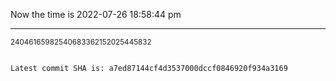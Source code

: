 Now the time is 2022-07-26 18:58:44 pm

---

<small>24046165982540683362152025445832</small>

```txt

Latest commit SHA is: a7ed87144cf4d3537000dccf0846920f934a3169
```
